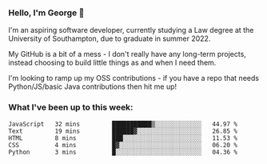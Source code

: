 ### Hello, I'm George 👋

I'm an aspiring software developer, currently studying a Law degree at the University of Southampton, due to graduate in summer 2022. 

My GitHub is a bit of a mess - I don't really have any long-term projects, instead choosing to build little things as and when I need them.

I'm looking to ramp up my OSS contributions - if you have a repo that needs Python/JS/basic Java contributions then hit me up!

<!--
**georgegebbett/georgegebbett** is a ✨ _special_ ✨ repository because its `README.md` (this file) appears on your GitHub profile.

Here are some ideas to get you started:

- 🔭 I’m currently working on ...
- 🌱 I’m currently learning ...
- 👯 I’m looking to collaborate on ...
- 🤔 I’m looking for help with ...
- 💬 Ask me about ...
- 📫 How to reach me: ...
- 😄 Pronouns: ...
- ⚡ Fun fact: ...
-->

### What I've been up to this week:
<!--START_SECTION:waka-->
```text
JavaScript   32 mins         ███████████▒░░░░░░░░░░░░░   44.97 % 
Text         19 mins         ██████▓░░░░░░░░░░░░░░░░░░   26.85 % 
HTML         8 mins          ███░░░░░░░░░░░░░░░░░░░░░░   11.53 % 
CSS          4 mins          █▓░░░░░░░░░░░░░░░░░░░░░░░   06.20 % 
Python       3 mins          █░░░░░░░░░░░░░░░░░░░░░░░░   04.36 % 
```
<!--END_SECTION:waka-->
